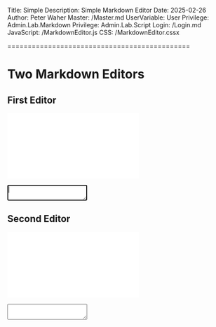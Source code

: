 ﻿Title: Simple
Description: Simple Markdown Editor
Date: 2025-02-26
Author: Peter Waher
Master: /Master.md
UserVariable: User
Privilege: Admin.Lab.Markdown
Privilege: Admin.Lab.Script
Login: /Login.md
JavaScript: /MarkdownEditor.js
CSS: /MarkdownEditor.cssx

=============================================

Two Markdown Editors
=========================

First Editor
---------------

![](/MarkdownEditor.md)
<textarea autofocus="autofocus" wrap="hard"></textarea>

Second Editor
----------------

![](/MarkdownEditor.md)
<textarea autofocus="autofocus" wrap="hard"></textarea>
